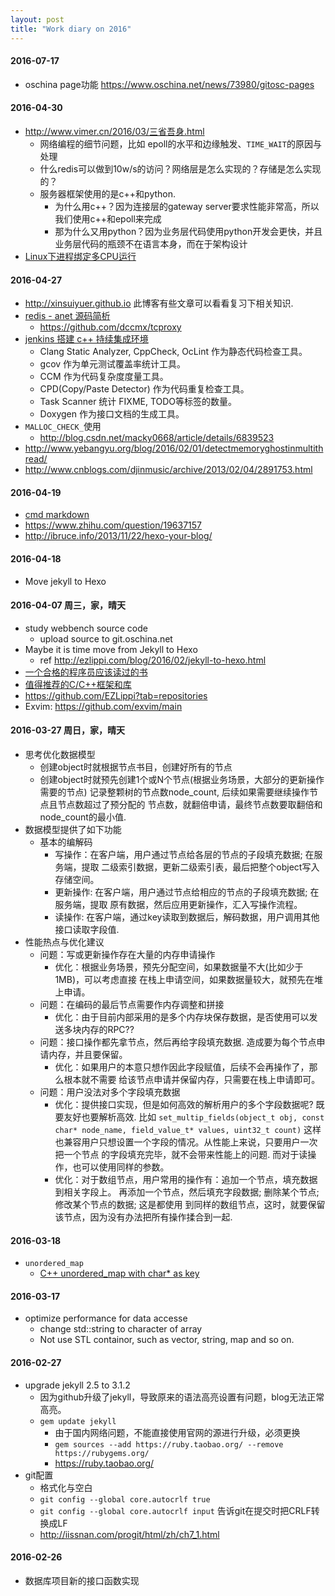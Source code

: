 ```yaml
---
layout: post
title: "Work diary on 2016"
---
```


#### 2016-07-17
* oschina page功能 <https://www.oschina.net/news/73980/gitosc-pages>

#### 2016-04-30
* <http://www.vimer.cn/2016/03/三省吾身.html>
  + 网络编程的细节问题，比如 epoll的水平和边缘触发、`TIME_WAIT`的原因与处理
  + 什么redis可以做到10w/s的访问？网络层是怎么实现的？存储是怎么实现的？
  + 服务器框架使用的是c++和python.
    - 为什么用c++？因为连接层的gateway server要求性能非常高，所以我们使用c++和epoll来完成
    - 那为什么又用python？因为业务层代码使用python开发会更快，并且业务层代码的瓶颈不在语言本身，而在于架构设计
* [Linux下进程绑定多CPU运行](http://www.vimer.cn/2009/12/linux下进程绑定多cpu运行.html)

#### 2016-04-27
* <http://xinsuiyuer.github.io> 此博客有些文章可以看看复习下相关知识.
* [redis - anet 源码简析](http://xinsuiyuer.github.io/blog/2014/03/05/redis-anet/)
  + <https://github.com/dccmx/tcproxy>
* [jenkins 搭建 c++ 持续集成环境](http://xinsuiyuer.github.io/blog/2014/02/24/jenkins-c-plus-plus-ci-env/)
  + Clang Static Analyzer, CppCheck, OcLint 作为静态代码检查工具。
  + gcov 作为单元测试覆盖率统计工具。
  + CCM 作为代码复杂度度量工具。
  + CPD(Copy/Paste Detector) 作为代码重复检查工具。
  + Task Scanner 统计 FIXME, TODO等标签的数量。
  + Doxygen 作为接口文档的生成工具。
* `MALLOC_CHECK_`使用
  + <http://blog.csdn.net/macky0668/article/details/6839523>
* <http://www.yebangyu.org/blog/2016/02/01/detectmemoryghostinmultithread/>
* <http://www.cnblogs.com/djinmusic/archive/2013/02/04/2891753.html>


#### 2016-04-19
* [cmd markdown](https://www.zybuluo.com/cmd/)
* <https://www.zhihu.com/question/19637157>
* <http://ibruce.info/2013/11/22/hexo-your-blog/>

#### 2016-04-18
* Move jekyll to Hexo

#### 2016-04-07 周三，家，晴天
* study webbench source code
  - upload source to git.oschina.net
* Maybe it is time move from Jekyll to Hexo
  - ref <http://ezlippi.com/blog/2016/02/jekyll-to-hexo.html>
* [一个合格的程序员应该读过的书](http://ezlippi.com/blog/2014/07/qualified-programmer-should-read-what-books.html)
* [值得推荐的C/C++框架和库](http://www.ezlippi.com//blog/2014/12/c-open-project.html)
* <https://github.com/EZLippi?tab=repositories>
* Exvim: <https://github.com/exvim/main>

#### 2016-03-27 周日，家，晴天
* 思考优化数据模型
  - 创建object时就根据节点书目，创建好所有的节点
  - 创建object时就预先创建1个或N个节点(根据业务场景，大部分的更新操作需要的节点)
    记录整颗树的节点数node_count, 后续如果需要继续操作节点且节点数超过了预分配的
    节点数，就翻倍申请，最终节点数要取翻倍和node_count的最小值.
* 数据模型提供了如下功能
  - 基本的编解码
    + 写操作：在客户端，用户通过节点给各层的节点的子段填充数据; 在服务端，提取
      二级索引数据，更新二级索引表，最后把整个object写入存储空间。
    + 更新操作: 在客户端，用户通过节点给相应的节点的子段填充数据; 在服务端，提取
      原有数据，然后应用更新操作，汇入写操作流程。
    + 读操作: 在客户端，通过key读取到数据后，解码数据，用户调用其他接口读取字段值.
* 性能热点与优化建议
  - 问题：写或更新操作存在大量的内存申请操作
    + 优化：根据业务场景，预先分配空间，如果数据量不大(比如少于1MB)，可以考虑直接
      在栈上申请空间，如果数据量较大，就预先在堆上申请。
  - 问题：在编码的最后节点需要作内存调整和拼接
    + 优化：由于目前内部采用的是多个内存块保存数据，是否使用可以发送多块内存的RPC??
  - 问题：接口操作都先拿节点，然后再给字段填充数据. 造成要为每个节点申请内存，并且要保留。
    + 优化：如果用户的本意只想作因此字段赋值，后续不会再操作了，那么根本就不需要
      给该节点申请并保留内存，只需要在栈上申请即可。
  - 问题：用户没法对多个字段填充数据
    + 优化：提供接口实现，但是如何高效的解析用户的多个字段数据呢? 既要友好也要解析高效.
      比如 `set_multip_fields(object_t obj, const char* node_name, field_value_t* values, uint32_t count)`
      这样也兼容用户只想设置一个字段的情况。从性能上来说，只要用户一次把一个节点
      的字段填充完毕，就不会带来性能上的问题. 而对于读操作，也可以使用同样的参数。
    + 优化：对于数组节点，用户常用的操作有：追加一个节点，填充数据到相关字段上。
      再添加一个节点，然后填充字段数据; 删除某个节点;修改某个节点的数据; 这是都使用
      到同样的数组节点，这时，就要保留该节点，因为没有办法把所有操作揉合到一起.

#### 2016-03-18
* `unordered_map`
  - [C++ unordered_map with char* as key](http://stackoverflow.com/questions/20649864/c-unordered-map-with-char-as-key)

#### 2016-03-17
* optimize performance for data accesse
  - change std::string to character of array
  - Not use STL containor, such as vector, string, map and so on.

#### 2016-02-27
* upgrade jekyll 2.5 to 3.1.2
  - 因为github升级了jekyll，导致原来的语法高亮设置有问题，blog无法正常高亮。
  - `gem update jekyll`
    + 由于国内网络问题，不能直接使用官网的源进行升级，必须更换
    + `gem sources --add https://ruby.taobao.org/ --remove https://rubygems.org/`
    + <https://ruby.taobao.org/>
* git配置
  - 格式化与空白 
  - `git config --global core.autocrlf true`
  - `git config --global core.autocrlf input` 告诉git在提交时把CRLF转换成LF
  - <http://iissnan.com/progit/html/zh/ch7_1.html>

#### 2016-02-26
* 数据库项目新的接口函数实现


